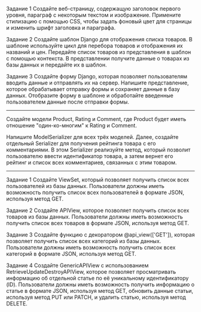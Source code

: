 Задание 1
Создайте веб-страницу, содержащую заголовок первого уровня, параграф с некоторым текстом и изображение. Примените 
стилизацию с помощью CSS, чтобы задать фоновый цвет для страницы и изменить шрифт заголовка и параграфа.

Задание 2
Создайте шаблон Django для отображения списка товаров. В шаблоне используйте цикл для перебора товаров и отображения 
их названий и цен. Передайте список товаров из представления в шаблон с помощью контекста. В представлении получите 
данные о товарах из базы данных и передайте их в шаблон. 

Задание 3
Создайте форму Django, которая позволяет пользователям вводить данные и отправлять их на сервер. Напишите представление, 
которое обрабатывает отправку формы и сохраняет данные в базу данных. Отобразите форму в шаблоне и обработайте введенные 
пользователем данные после отправки формы.

________________________________________________________________________________________________________________________
Создайте модели Product, Rating и Comment, где Product будет иметь отношение "один-ко-многим" к Rating и Comment.

Напишите ModelSerializer для всех трёх моделей. Далее, создайте отдельный Serializer для получения рейтинга товара с 
его комментариями. В этом Serializer реализуйте метод, который позволит пользователю ввести идентификатор товара, а 
затем вернет его рейтинг и список всех комментариев, связанных с этим товаром.

________________________________________________________________________________________________________________________
Задание 1
Создайте ViewSet, который позволяет получить список всех пользователей из базы данных. Пользователи должны иметь 
возможность получить список всех пользователей в формате JSON, используя метод GET.

Задание 2
Создайте APIView, которое позволяет получить список всех товаров из базы данных. Пользователи должны иметь возможность 
получить список всех товаров в формате JSON, используя метод GET.

Задание 3
Создайте функцию с декоратором @api_view(['GET']), которая позволяет получить список всех категорий из базы данных. 
Пользователи должны иметь возможность получить список всех категорий в формате JSON, используя метод GET.

Задание 4
Создайте GenericAPIView с использованием RetrieveUpdateDestroyAPIView, которое позволяет просматривать информацию 
об отдельной статье по её уникальному идентификатору (ID). Пользователи должны иметь 
возможность получить информацию о статье в формате JSON, используя метод GET, обновить данные статьи, используя метод 
PUT или PATCH, и удалить статью, используя метод DELETE.

